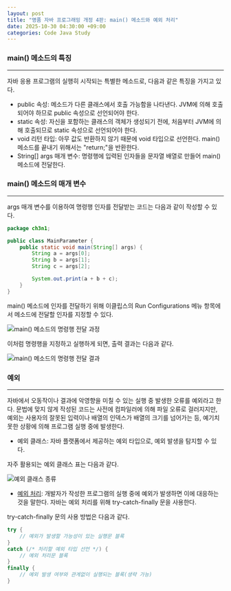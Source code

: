 ```yaml
---
layout: post
title: "명품 자바 프로그래밍 개정 4판: main() 메소드와 예외 처리"
date: 2025-10-30 04:30:00 +09:00
categories: Code Java Study
---
```


### main() 메소드의 특징
---
 자바 응용 프로그램의 실행히 시작되는 특별한 메소드로, 다음과 같은 특징을 가지고 있다.

 * public 속성: 메소드가 다른 클래스에서 호출 가능함을 나타낸다. JVM에 의해 호출되어야 하므로 public 속성으로 선언되어야 한다.
 * static 속성: 자신을 포함하는 클래스의 객체가 생성되기 전에, 처음부터 JVM에 의해 호출되므로 static 속성으로 선언되어야 한다.
 * void 리턴 타입: 아무 값도 반환하지 않기 때문에 void 타입으로 선언한다. main() 메소드를 끝내기 위해서는 "return;"을 반환한다.
 * String[] args 매개 변수: 명령행에 입력된 인자들을 문자열 배열로 만들어 main() 메소드에 전달한다.

### main() 메소드의 매개 변수
---
 args 매개 변수를 이용하여 명령행 인자를 전달받는 코드는 다음과 같이 작성할 수 있다.

```java
package ch3n1;

public class MainParameter {
	public static void main(String[] args) {
		String a = args[0];
		String b = args[1];
		String c = args[2];

		System.out.print(a + b + c);
	}
}
```

 main() 메소드에 인자를 전달하기 위해 이클립스의 Run Configurations 메뉴 항목에서 메소드에 전달할 인자를 지정할 수 있다.

![main() 메소드의 명령행 전달 과정](https://drive.google.com/thumbnail?id=1IsOlfFKn2_rOfr17xcBfmy_nB99SlRnV&sz=w1000)

 이처럼 명령행을 지정하고 실행하게 되면, 출력 결과는 다음과 같다.

![main() 메소드의 명령행 전달 결과](https://drive.google.com/thumbnail?id=1KQ6A36UxKWMZKSyCOKXZHuoUSICveSPU&sz=w1000)

### 예외
---
 자바에서 오동작이나 결과에 악영향을 미칠 수 있는 실행 중 발생한 오류를 예외라고 한다. 문법에 맞지 않게 작성된 코드는 사전에 컴파일러에 의해 파일 오류로 걸러지지만, 예외는 사용자의 잘못된 입력이나 배열의 인덱스가 배열의 크기를 넘어가는 등, 예기치 못한 상황에 의해 프로그램 실행 중에 발생한다.

 * 예외 클래스: 자바 플랫폼에서 제공하는 예외 타입으로, 예외 발생을 탐지할 수 있다.

 자주 활용되는 예외 클래스 표는 다음과 같다.

![예외 클래스 종류](https://drive.google.com/thumbnail?id=1L79g1WOL8NLnfF288XmShauiIA5IEny2&sz=w1000)

 * [예외 처리][1]: 개발자가 작성한 프로그램의 실행 중에 예외가 발생하면 이에 대응하는 것을 말한다. 자바는 예외 처리를 위해 try-catch-finally 문을 사용한다.

 try-catch-finally 문의 사용 방법은 다음과 같다.

```java
try {
	// 예외가 발생할 가능성이 있는 실행문 블록
}
catch (/* 처리할 예외 타입 선언 */) {
	// 예외 처리문 블록
}
finally {
	// 예외 발생 여부와 관계없이 실행되는 블록(생략 가능)
}
```

 [1]: https://en.wikipedia.org/wiki/Exception_handling_syntax " 예외 처리를 허용하기 위해 프로그래밍 언어에서 제공하는 구조 집합으로, 프로그램 작동 중에 발생하는 오류 처리를 일반 프로세스와 분리한다."
